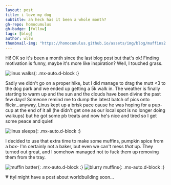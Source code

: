 ```yaml
---
layout: post
title: i love my dog
subtitle: ah heck has it been a whole month?
gh-repo: homocumulus
gh-badge: [follow]
tags: [blog]
author: wllw
thumbnail-img: "https://homocumulus.github.io/assets/img/blog/muffins2.webp"
---
```

Hi! OK so it's been a month since the last blog post but that's ok! Finding motivation is funny, maybe it's more like inspiration? Well, I touched grass.

![linus walks](https://homocumulus.github.io/assets/img/blog/linus1.webp){: .mx-auto.d-block :}

Sadly we didn't go on a proper hike, but I did manage to drag the mutt <3 to the dog park and we ended up getting a 5k walk in. The weather is finally starting to warm up and the sun and the clouds have been divine the past few days! Someone remind me to dump the latest batch of pics onto flickr...anyway, Linus kept up a brisk pace cause he was hoping for a pup-cup at the end of it all (he didn't get one as our local spot is no longer doing walkups) but he got some pb treats and now he's nice and tired so I get some peace and quiet!

![linus sleeps](https://homocumulus.github.io/assets/img/blog/linus2.webp){: .mx-auto.d-block :}

I decided to use that extra time to make some muffins, pumpkin spice from a box- I'm certainly not a baker, but even we can't mess *that* up. They turned out great, and I somehow managed not to fuck them up removing them from the tray.

![muffin batter](https://homocumulus.github.io/assets/img/blog/muffins1.webp){: .mx-auto.d-block :}
![blurry muffins](https://homocumulus.github.io/assets/img/blog/muffins2.webp){: .mx-auto.d-block :}

💗 ttyl
might have a post about worldbuilding soon...
